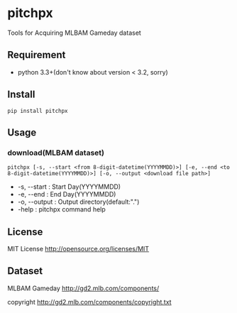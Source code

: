 # pitchpx

Tools for Acquiring MLBAM Gameday dataset

## Requirement

- python 3.3+(don't know about version < 3.2, sorry)

## Install

    pip install pitchpx
 
## Usage

### download(MLBAM dataset)

    pitchpx [-s, --start <from 8-digit-datetime(YYYYMMDD)>] [-e, --end <to 8-digit-datetime(YYYYMMDD)>] [-o, --output <download file path>]
        
- -s, --start       : Start Day(YYYYMMDD)
- -e, --end         : End Day(YYYYMMDD)
- -o, --output      : Output directory(default:".")
- -help             : pitchpx command help

## License

MIT License http://opensource.org/licenses/MIT

## Dataset

MLBAM Gameday http://gd2.mlb.com/components/

copyright http://gd2.mlb.com/components/copyright.txt